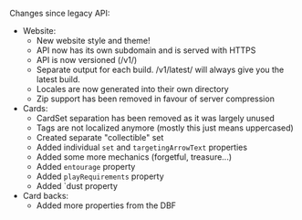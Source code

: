 Changes since legacy API:

- Website:
  - New website style and theme!
  - API now has its own subdomain and is served with HTTPS
  - API is now versioned (/v1/)
  - Separate output for each build. /v1/latest/ will always give you the latest build.
  - Locales are now generated into their own directory
  - Zip support has been removed in favour of server compression
- Cards:
  - CardSet separation has been removed as it was largely unused
  - Tags are not localized anymore (mostly this just means uppercased)
  - Created separate "collectible" set
  - Added individual `set` and `targetingArrowText` properties
  - Added some more mechanics (forgetful, treasure...)
  - Added `entourage` property
  - Added `playRequirements` property
  - Added `dust property
- Card backs:
  - Added more properties from the DBF
